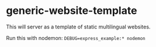 # generic-website-template

This will server as a template of static multilingual websites.

Run this with nodemon: 
`DEBUG=express_example:* nodemon`